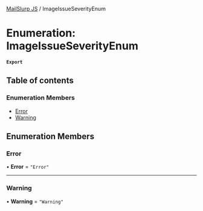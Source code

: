 [MailSlurp JS](../README.md) / ImageIssueSeverityEnum

# Enumeration: ImageIssueSeverityEnum

**`Export`**

## Table of contents

### Enumeration Members

- [Error](ImageIssueSeverityEnum.md#error)
- [Warning](ImageIssueSeverityEnum.md#warning)

## Enumeration Members

### Error

• **Error** = ``"Error"``

___

### Warning

• **Warning** = ``"Warning"``

